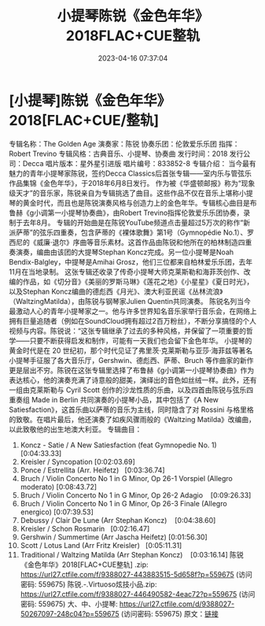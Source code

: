 ﻿---
title: 小提琴陈锐《金色年华》2018FLAC+CUE整轨
date: 2023-04-16 07:37:04
categories: APE、FLAC、MP3
tags: 纯音雅乐
---
# [小提琴]陈锐《金色年华》2018[FLAC+CUE/整轨]

专辑名称：The Golden Age
演奏家：陈锐
协奏乐团：伦敦爱乐乐团
指挥：Robert Trevino
专辑风格：古典音乐、小提琴、协奏曲
发行时间：2018
发行公司：Decca
唱片版本：星外星引进版
唱片编号：833852-8
专辑介绍：
当今最有魅力的青年小提琴家陈锐，签约Decca
Classics后首张专辑——室内乐与管弦乐作品集锦《金色年华》，于2018年6月8日发行。
作为被《华盛顿邮报》称为“现象级天才”的音乐家，陈锐亲自为专辑挑选了曲目。这些作品不仅在音乐上堪称小提琴的黄金时代，而且也是陈锐演奏风格与创造力上的金色年华。专辑核心曲目是布鲁赫《g小调第一小提琴协奏曲》，由Robert
Trevino指挥伦敦爱乐乐团协奏，录制于去年8月。
专辑的开始曲是在陈锐YouTube频道点击量超过5万次的称作“新派萨蒂”的弦乐四重奏，包含萨蒂的《裸体歌舞》第1号（Gymnopédie
No.1）、罗西尼的《威廉·退尔》序曲等音乐素材。这首作品由陈锐和他所在的柏林制造四重奏演奏，编曲由该团的大提琴Stephan
Koncz完成。另一位小提琴是Noah Bendix-Balgley，中提琴是Amihai
Grosz，他们三位都来自柏林爱乐乐团，去年11月在当地录制。
这张专辑还收录了传奇小提琴大师克莱斯勒和海菲茨创作、改编的作品，如《切分音》《美丽的罗斯马琳》《莲花之地》《小星星》《夏日时光》，以及Stephan
Koncz编曲的德彪西《月光》、澳大利亚民谣《丛林流浪》（WaltzingMatilda），由陈锐与钢琴家Julien
Quentin共同演奏。
陈锐名列当今最激动人心的青年小提琴家之一。他与许多世界知名音乐家举行音乐会，在网络上拥有巨量追随者（例如在SoundCloud拥有超过2百万粉丝），不断分享搞怪的个人视频与内容。陈锐说：“这张专辑继承了过去的多种风格，并保留了一项重要的哲学——只要不断获得启发和制作，可能有一天我们也会留下金色年华。
小提琴的黄金时代是在 20
世纪初，那个时代见证了弗里茨·克莱斯勒与亚莎·海菲兹等著名小提琴手征服了各大音乐厅，Gershwin、德彪西、萨蒂、Bruch
等作曲家的新作更是层出不穷。陈锐在这张专辑里选择了布鲁赫《g小调第一小提琴协奏曲》作为表达核心，他的演奏充满了诗意般的甜美，演绎出的音色如丝绒一样。此外，还有一组由克莱斯勒与
Cyril Scott 创作的沙龙性质的乐曲，以及四首由陈锐与弦乐四重奏组 Made in Berlin
共同演奏的小提琴小品，其中包括了《A New Satiesfaction》，这首乐曲以萨蒂的音乐为主线，同时隐含了对 Rossini
与格里格的致敬。在唱片最后，他还演奏了如疾风骤雨般的《Waltzing Matilda》改编曲，以此致敬他的出生地澳大利亚。
专辑曲目：
01. Koncz - Satie / A New Satiesfaction (feat Gymnopedie No.
1)    [0:04:33.33]
02. Kreisler / Syncopation
[0:02:03.69]
03. Ponce / Estrellita (Arr.
Heifetz)   [0:03:36.74]
04. Bruch / Violin Concerto No 1 in G Minor, Op 26-1 Vorspiel
(Allegro moderato)
[0:08:43.72]
05. Bruch / Violin Concerto No 1 in G Minor, Op 26-2
Adagio    [0:09:26.33]
06. Bruch / Violin Concerto No 1 in G Minor, Op 26-3 Finale
(Allegro energico)
[0:07:39.53]
07. Debussy / Clair De Lune (Arr Stephan
Koncz)    [0:04:38.60]
08. Kreisler / Schon
Rosmarin   [0:02:16.47]
09. Gershwin / Summertime (Arr Jascha Heifetz)
[0:01:56.30]
10. Scott / Lotus Land (Arr Fritz
Kreisler)   [0:05:11.31]
11. Traditional / Waltzing Matilda (Arr Stephan
Koncz)    [0:03:16.14]
陈锐《金色年华》2018[FLAC+CUE整轨] .zip: https://url27.ctfile.com/f/9388027-443883515-5d658f?p=559675
(访问密码: 559675)
陈锐.-.Virtuoso炫技小品.zip: https://url27.ctfile.com/f/9388027-446490582-4eac72?p=559675
(访问密码: 559675)
大、中、小提琴: https://url27.ctfile.com/d/9388027-50267097-248c04?p=559675
(访问密码: 559675)
原文：[链接](https://blog.sina.com.cn/s/blog_1647c7e76010311gr.html)